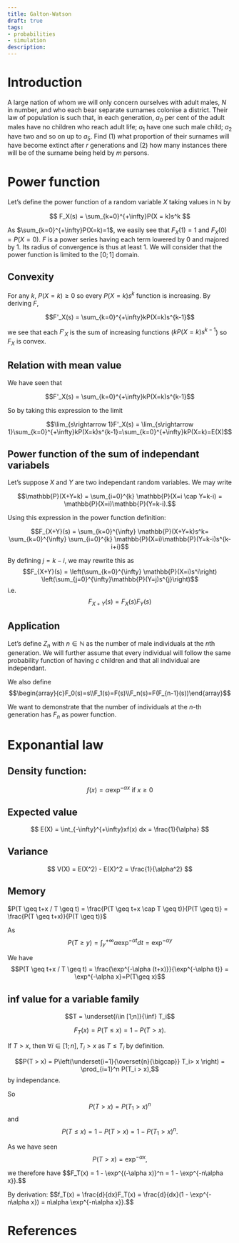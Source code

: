 ```yaml
---
title: Galton-Watson
draft: true
tags:
- probabilities
- simulation
description:
---
```



# Introduction

A large nation of whom we will only concern ourselves with adult males, $N$ in number, and who each bear separate surnames colonise a district. Their law of population is such that, in each generation, $a_{0}$ per cent of the adult males have no children who reach adult life; $a_{1}$ have one such male child; $a_{2}$ have two and so on up to $a_{5}$. Find (1) what proportion of their surnames will have become extinct after $r$ generations and (2) how many instances there will be of the surname being held by $m$ persons.


# Power function

Let’s define the power function of a random variable $X$ taking values in $\mathbb{N}$ by

$$ F_X(s) = \sum_{k=0}^{+\infty}P(X = k)s^k $$

As $\sum_{k=0}^{+\infty}P(X=k)=1$, we easily see that $F_X(1)=1$ and $F_X(0)=P(X=0)$.  $F$ is a power series having each term lowered by 0 and majored by 1. Its radius of convergence is thus at least 1.
We will consider that the power function is limited to the $[0;1]$ domain.

## Convexity

For any $k$, $P(X=k)\geq 0$ so every $P(X=k)s^k$ function is increasing. By deriving $F$,

$$F'_X(s) = \sum_{k=0}^{+\infty}kP(X=k)s^{k-1}$$

we see that each $F'_X$ is the sum of increasing functions ($kP(X=k)s^{k-1}$) so $F_X$ is convex.


## Relation with mean value

We have seen that

$$F'_X(s) = \sum_{k=0}^{+\infty}kP(X=k)s^{k-1}$$

So by taking this expression to the limit

$$\lim_{s\rightarrow 1}F'_X(s) = \lim_{s\rightarrow 1}\sum_{k=0}^{+\infty}kP(X=k)s^{k-1}=\sum_{k=0}^{+\infty}kP(X=k)=E(X)$$


## Power function of the sum of independant variabels

Let’s suppose $X$ and $Y$ are two independant random variables. We may write

$$\mathbb{P}(X+Y=k) = \sum_{i=0}^{k} \mathbb{P}(X=i \cap Y=k-i) = \mathbb{P}(X=i)\mathbb{P}(Y=k-i).$$

Using this expression in the power function definition:

$$F_{X+Y}(s) = \sum_{k=0}^{\infty} \mathbb{P}(X+Y=k)s^k= \sum_{k=0}^{\infty} \sum_{i=0}^{k} \mathbb{P}(X=i)\mathbb{P}(Y=k-i)s^{k-i+i}$$

By defining $j=k-i$, we may rewrite this as
$$F_{X+Y}(s) = \left(\sum_{k=0}^{\infty} \mathbb{P}(X=i)s^i\right) \left(\sum_{j=0}^{\infty}\mathbb{P}(Y=j)s^{j}\right)$$
i.e.
$$F_{X+Y}(s)=F_X(s)F_Y(s)$$


## Application

Let’s define $Z_n$ with $n\in \mathbb{N}$ as the number of male individuals at the $n$th generation. We will further assume that every individual will follow the same probability function of having $c$ children and that all individual are independant.

We also define
$$\begin{array}{c}F_0(s)=s\\F_1(s)=F(s)\\F_n(s)=F(F_{n-1}(s))\end{array}$$

We want to demonstrate that the number of individuals at the $n$-th generation has $F_n$ as power function.


# Exponantial law


## Density function:

$$ f(x) = \alpha \exp^{- \alpha x} \mbox{ if }  x\geq 0 $$


## Expected value

$$ E(X) = \int_{-\infty}^{+\infty}xf(x) dx = \frac{1}{\alpha} $$


## Variance

$$ V(X) = E(X^2) - E(X)^2 = \frac{1}{\alpha^2} $$


## Memory

$P(T \geq t+x / T \geq t) = \frac{P(T \geq t+x \cap T \geq t)}{P(T \geq t)} = \frac{P(T \geq t+x)}{P(T \geq t)}$

As $$P(T \geq y) = \int_y^{+\infty} \alpha \exp^{-\alpha t}dt = \exp^{-\alpha y}$$

We have $$P(T \geq t+x / T \geq t) = \frac{\exp^{-\alpha (t+x)}}{\exp^{-\alpha t}} = \exp^{-\alpha x}=P(T\geq x)$$


## inf value for a variable family

$$T = \underset{i\in [1;n]}{\inf} T_i$$


$$F_T(x) = P(T \leq x) = 1 - P(T > x).$$

If $T > x$, then $\forall i \in [1;n], T_i > x$ as $T \leq T_i$ by definition.

$$P(T > x) = P\left(\underset{i=1}{\overset{n}{\bigcap}} T_i> x \right) = \prod_{i=1}^n P(T_i > x),$$ by independance.

So $$P(T > x) = P(T_1 > x)^n$$ and $$P(T \leq x) = 1- P(T > x) = 1 - P(T_1 > x)^n.$$

As we have seen $$P(T > x) = \exp^{-\alpha x},$$

we therefore have $$F_T(x) = 1 - \exp^{(-\alpha x)}^n = 1 - \exp^{-n\alpha x}}.$$

By derivation:
$$f_T(x) = \frac{d}{dx}F_T(x) = \frac{d}{dx}(1 - \exp^{-n\alpha x}) = n\alpha \exp^{-n\alpha x}}.$$



# References
